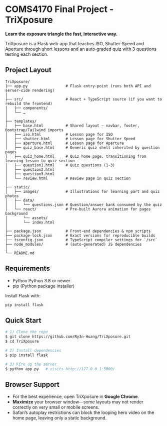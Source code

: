 # COMS4170 Final Project - TriXposure

**Learn the exposure triangle the fast, interactive way.**

TriXposure is a Flask web‑app that teaches ISO, Shutter‑Speed and Aperture through short lessons and an auto‑graded quiz with 3 questions testing each section. 


## Project Layout
```text
TriXposure/
├── app.py                 # Flask entry‑point (runs both API and server‑side rendering)
│
├── src/                   # React + TypeScript source (if you want to rebuild the frontend)
│   ├── components/
│   └── …
│
├── templates/             
│   ├── base.html          # Shared layout – navbar, footer, Bootstrap/Tailwind imports
│   ├── iso.html           # Lesson page for ISO
│   ├── shutter.html       # Lesson page for Shutter Speed
│   ├── aperture.html      # Lesson page for Aperture
│   ├── quiz_base.html     # Generic quiz shell inherited by question pages
│   ├── quiz_home.html     # Quiz home page, transitioning from learning lesson to quiz section
│   ├── question1.html     # Quiz questions (1‑3)
│   ├── question2.html
│   ├── question3.html
│   └── review.html        # Review page in quiz section
│
├── static/                
│   ├── images/            # Illustrations for learning part and quiz photos
│   ├── data/
│   │   └── questions.json # Question/answer bank consumed by the quiz
│   └── react/             # Pre‑built Aurora animation for pages background
│       └── assets/        
│       └── index.html     
│
├── package.json           # Front‑end dependencies & npm scripts
├── package-lock.json      # Exact versions for reproducible builds
├── tsconfig.json          # TypeScript compiler settings for `/src`
├── node_modules/          # (auto‑generated) JS dependencies
│
└── README.md
```

## Requirements

- Python Python 3.8 or newer
- pip (Python package installer)

Install Flask with:
```bash
pip install flask
```

## Quick Start

```bash
# 1) Clone the repo
$ git clone https://github.com/Ry3n-Huang/TriXposure.git
$ cd TriXposure

# 2) Install dependencies
$ pip install flask

# 3) Fire up the server
$ python app.py   # visits http://127.0.0.1:5000/
```

## Browser Support
* For the best experience, open TriXposure in **Google Chrome**. 
* **Maximize** your browser window—some layouts may not render correctly on very small or mobile screens.
* Safari’s autoplay restrictions can block the looping hero video on the home page, leaving only a static background.

